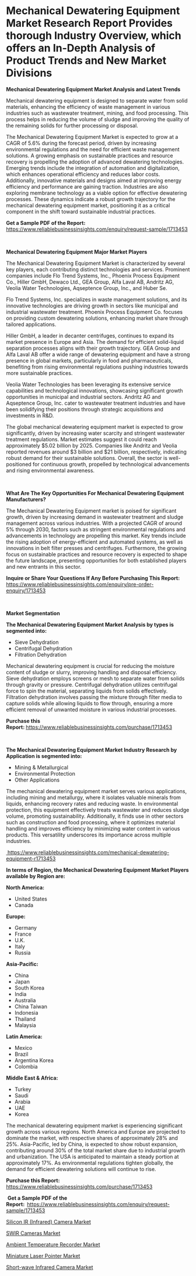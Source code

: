 <p><h1>Mechanical Dewatering Equipment Market Research Report Provides thorough Industry Overview, which offers an In-Depth Analysis of Product Trends and New Market Divisions</h1></p><p><strong>Mechanical Dewatering Equipment Market Analysis and Latest Trends</strong></p>
<p><p>Mechanical dewatering equipment is designed to separate water from solid materials, enhancing the efficiency of waste management in various industries such as wastewater treatment, mining, and food processing. This process helps in reducing the volume of sludge and improving the quality of the remaining solids for further processing or disposal. </p><p>The Mechanical Dewatering Equipment Market is expected to grow at a CAGR of 5.6% during the forecast period, driven by increasing environmental regulations and the need for efficient waste management solutions. A growing emphasis on sustainable practices and resource recovery is propelling the adoption of advanced dewatering technologies. Emerging trends include the integration of automation and digitalization, which enhances operational efficiency and reduces labor costs. Additionally, innovative materials and designs aimed at improving energy efficiency and performance are gaining traction. Industries are also exploring membrane technology as a viable option for effective dewatering processes. These dynamics indicate a robust growth trajectory for the mechanical dewatering equipment market, positioning it as a critical component in the shift toward sustainable industrial practices.</p></p>
<p><strong>Get a Sample PDF of the Report:&nbsp;</strong> <a href="https://www.reliablebusinessinsights.com/enquiry/request-sample/1713453?utm_campaign=100&utm_medium=2&utm_source=Github&utm_content=ia&utm_term=28032025&utm_id=mechanical-dewatering-equipment">https://www.reliablebusinessinsights.com/enquiry/request-sample/1713453</a></p>
<p>&nbsp;</p>
<p><strong>Mechanical Dewatering Equipment Major Market Players</strong></p>
<p><p>The Mechanical Dewatering Equipment Market is characterized by several key players, each contributing distinct technologies and services. Prominent companies include Flo Trend Systems, Inc., Phoenix Process Equipment Co., Hiller GmbH, Dewaco Ltd., GEA Group, Alfa Laval AB, Andritz AG, Veolia Water Technologies, Aqseptence Group, Inc., and Huber Se. </p><p>Flo Trend Systems, Inc. specializes in waste management solutions, and its innovative technologies are driving growth in sectors like municipal and industrial wastewater treatment. Phoenix Process Equipment Co. focuses on providing custom dewatering solutions, enhancing market share through tailored applications.</p><p>Hiller GmbH, a leader in decanter centrifuges, continues to expand its market presence in Europe and Asia. The demand for efficient solid-liquid separation processes aligns with their growth trajectory. GEA Group and Alfa Laval AB offer a wide range of dewatering equipment and have a strong presence in global markets, particularly in food and pharmaceuticals, benefiting from rising environmental regulations pushing industries towards more sustainable practices.</p><p>Veolia Water Technologies has been leveraging its extensive service capabilities and technological innovations, showcasing significant growth opportunities in municipal and industrial sectors. Andritz AG and Aqseptence Group, Inc. cater to wastewater treatment industries and have been solidifying their positions through strategic acquisitions and investments in R&D.</p><p>The global mechanical dewatering equipment market is expected to grow significantly, driven by increasing water scarcity and stringent wastewater treatment regulations. Market estimates suggest it could reach approximately $5.02 billion by 2025. Companies like Andritz and Veolia reported revenues around $3 billion and $21 billion, respectively, indicating robust demand for their sustainable solutions. Overall, the sector is well-positioned for continuous growth, propelled by technological advancements and rising environmental awareness.</p></p>
<p>&nbsp;</p>
<p><strong>What Are The Key Opportunities For Mechanical Dewatering Equipment Manufacturers?</strong></p>
<p><p>The Mechanical Dewatering Equipment market is poised for significant growth, driven by increasing demand in wastewater treatment and sludge management across various industries. With a projected CAGR of around 5% through 2030, factors such as stringent environmental regulations and advancements in technology are propelling this market. Key trends include the rising adoption of energy-efficient and automated systems, as well as innovations in belt filter presses and centrifuges. Furthermore, the growing focus on sustainable practices and resource recovery is expected to shape the future landscape, presenting opportunities for both established players and new entrants in this sector.</p></p>
<p><strong>Inquire or Share Your Questions If Any Before Purchasing This Report:</strong> <a href="https://www.reliablebusinessinsights.com/enquiry/pre-order-enquiry/1713453?utm_campaign=100&utm_medium=2&utm_source=Github&utm_content=ia&utm_term=28032025&utm_id=mechanical-dewatering-equipment">https://www.reliablebusinessinsights.com/enquiry/pre-order-enquiry/1713453</a></p>
<p>&nbsp;</p>
<p><strong>Market Segmentation</strong></p>
<p><strong>The Mechanical Dewatering Equipment Market Analysis by types is segmented into:</strong></p>
<p><ul><li>Sieve Dehydration</li><li>Centrifugal Dehydration</li><li>Filtration Dehydration</li></ul></p>
<p><p>Mechanical dewatering equipment is crucial for reducing the moisture content of sludge or slurry, improving handling and disposal efficiency. Sieve dehydration employs screens or mesh to separate water from solids through gravity or pressure. Centrifugal dehydration utilizes centrifugal force to spin the material, separating liquids from solids effectively. Filtration dehydration involves passing the mixture through filter media to capture solids while allowing liquids to flow through, ensuring a more efficient removal of unwanted moisture in various industrial processes.</p></p>
<p><strong>Purchase this Report:&nbsp;</strong><a href="https://www.reliablebusinessinsights.com/purchase/1713453?utm_campaign=100&utm_medium=2&utm_source=Github&utm_content=ia&utm_term=28032025&utm_id=mechanical-dewatering-equipment">https://www.reliablebusinessinsights.com/purchase/1713453</a></p>
<p>&nbsp;</p>
<p><strong>The Mechanical Dewatering Equipment Market Industry Research by Application is segmented into:</strong></p>
<p><ul><li>Mining & Metallurgical</li><li>Environmental Protection</li><li>Other Applications</li></ul></p>
<p><p>The mechanical dewatering equipment market serves various applications, including mining and metallurgy, where it isolates valuable minerals from liquids, enhancing recovery rates and reducing waste. In environmental protection, this equipment effectively treats wastewater and reduces sludge volume, promoting sustainability. Additionally, it finds use in other sectors such as construction and food processing, where it optimizes material handling and improves efficiency by minimizing water content in various products. This versatility underscores its importance across multiple industries.</p></p>
<p><a href="https://www.reliablebusinessinsights.com/mechanical-dewatering-equipment-r1713453?utm_campaign=100&utm_medium=2&utm_source=Github&utm_content=ia&utm_term=28032025&utm_id=mechanical-dewatering-equipment">&nbsp;https://www.reliablebusinessinsights.com/mechanical-dewatering-equipment-r1713453</a></p>
<p><strong>In terms of Region, the Mechanical Dewatering Equipment Market Players available by Region are:</strong></p>
<p>
    <p> <strong> North America: </strong>
        <ul>
            <li>United States</li>
            <li>Canada</li>
        </ul>
        </p> 
    <p> <strong> Europe: </strong>
        <ul>
            <li>Germany</li>
            <li>France</li>
            <li>U.K.</li>
            <li>Italy</li>
            <li>Russia</li>
        </ul>
        </p> 
    <p> <strong> Asia-Pacific: </strong>
        <ul>
            <li>China</li>
            <li>Japan</li>
            <li>South Korea</li>
            <li>India</li>
            <li>Australia</li>
            <li>China Taiwan</li>
            <li>Indonesia</li>
            <li>Thailand</li>
            <li>Malaysia</li>
        </ul>
        </p> 
    <p> <strong> Latin America: </strong>
        <ul>
            <li>Mexico</li>
            <li>Brazil</li>
            <li>Argentina Korea</li>
            <li>Colombia</li>
        </ul>
        </p> 
    <p> <strong> Middle East & Africa: </strong>
        <ul>
            <li>Turkey</li>
            <li>Saudi</li>
            <li>Arabia</li>
            <li>UAE</li>
            <li>Korea</li>
        </ul>
    </p>
    </p>
<p><p>The mechanical dewatering equipment market is experiencing significant growth across various regions. North America and Europe are projected to dominate the market, with respective shares of approximately 28% and 25%. Asia-Pacific, led by China, is expected to show robust expansion, contributing around 30% of the total market share due to industrial growth and urbanization. The USA is anticipated to maintain a steady portion at approximately 17%. As environmental regulations tighten globally, the demand for efficient dewatering solutions will continue to rise.</p></p>
<p><strong>Purchase this Report: </strong><a href="https://www.reliablebusinessinsights.com/purchase/1713453?utm_campaign=100&utm_medium=2&utm_source=Github&utm_content=ia&utm_term=28032025&utm_id=mechanical-dewatering-equipment">https://www.reliablebusinessinsights.com/purchase/1713453</a></p>
<p>&nbsp;<strong>Get a Sample PDF of the Report:&nbsp;&nbsp;</strong><a href="https://www.reliablebusinessinsights.com/enquiry/request-sample/1713453?utm_campaign=100&utm_medium=2&utm_source=Github&utm_content=ia&utm_term=28032025&utm_id=mechanical-dewatering-equipment">https://www.reliablebusinessinsights.com/enquiry/request-sample/1713453</a></p>
<p><strong></strong></p>
<p><p><a href="https://github.com/iperitvik8/Market-Research-Report-List-1/blob/main/silicon-ir-infrared-camera-market.md?utm_campaign=100&utm_medium=2&utm_source=Github&utm_content=ia&utm_term=28032025&utm_id=mechanical-dewatering-equipment">Silicon IR (Infrared) Camera Market</a></p><p><a href="https://github.com/ilanarohalgh/Market-Research-Report-List-1/blob/main/swir-cameras-market.md?utm_campaign=100&utm_medium=2&utm_source=Github&utm_content=ia&utm_term=28032025&utm_id=mechanical-dewatering-equipment">SWIR Cameras Market</a></p><p><a href="https://github.com/kadutjoelly83/Market-Research-Report-List-1/blob/main/ambient-temperature-recorder-market.md?utm_campaign=100&utm_medium=2&utm_source=Github&utm_content=ia&utm_term=28032025&utm_id=mechanical-dewatering-equipment">Ambient Temperature Recorder Market</a></p><p><a href="https://github.com/zdybelzinn/Market-Research-Report-List-1/blob/main/miniature-laser-pointer-market.md?utm_campaign=100&utm_medium=2&utm_source=Github&utm_content=ia&utm_term=28032025&utm_id=mechanical-dewatering-equipment">Miniature Laser Pointer Market</a></p><p><a href="https://github.com/frodanlert/Market-Research-Report-List-1/blob/main/short-wave-infrared-camera-market.md?utm_campaign=100&utm_medium=2&utm_source=Github&utm_content=ia&utm_term=28032025&utm_id=mechanical-dewatering-equipment">Short-wave Infrared Camera Market</a></p></p>